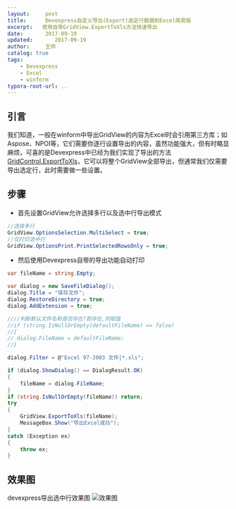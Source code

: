 ```yaml
---
layout:     post
title:      Devexpress自定义导出(Export)选定行数据到Excel简易版
excerpt:   使用自带GridView.ExportToXls方法快速导出
date:       2017-09-19
updated:       2017-09-19
author:     王帅
catalog: true
tags:
    - Devexpress
    - Excel
    - winform
typora-root-url: ..
---
```

## 引言

我们知道，一般在winform中导出GridView的内容为Excel时会引用第三方库；如Aspose、NPOI等，它们需要你逐行设置导出的内容，虽然功能强大，但有时略显麻烦，可喜的是Devexpress中已经为我们实现了导出的方法[GridControl.ExportToXls](https://documentation.devexpress.com/WindowsForms/DevExpress.XtraGrid.GridControl.ExportToXls.overloads)，它可以将整个GridView全部导出，但通常我们仅需要导出选定行，此时需要做一些设置。

## 步骤

- 首先设置GridView允许选择多行以及选中行导出模式

```c#
//选择多行
GridView.OptionsSelection.MultiSelect = true;
//仅打印选中行
GridView.OptionsPrint.PrintSelectedRowsOnly = true;
```

- 然后使用Devexpress自带的导出功能自动打印

```c#
var fileName = string.Empty;

var dialog = new SaveFileDialog();
dialog.Title = "保存文件";
dialog.RestoreDirectory = true;
dialog.AddExtension = true;

////判断默认文件名称是否存在?若存在,则赋值
//if (string.IsNullOrEmpty(defaultFileName) == false)
//{
// dialog.FileName = defaultFileName;
//}

dialog.Filter = @"Excel 97-2003 文件|*.xls";

if (dialog.ShowDialog() == DialogResult.OK)
{
    fileName = dialog.FileName;
}
if (string.IsNullOrEmpty(fileName)) return;
try
{
    GridView.ExportToXls(fileName);
    MessageBox.Show("导出Excel成功");
}
catch (Exception ex)
{
    throw ex;
}
```

## 效果图

devexpress导出选中行效果图
![效果图](/img/导出选中行.png)

